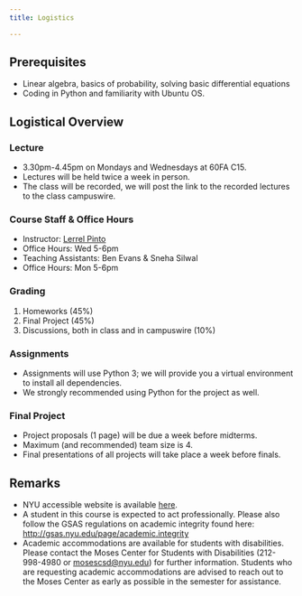 ```yaml
---
title: Logistics

---
```

## Prerequisites
* Linear algebra, basics of probability, solving basic differential equations
* Coding in Python and familiarity with Ubuntu OS.

## Logistical Overview

### Lecture
* 3.30pm-4.45pm on Mondays and Wednesdays at 60FA C15.
* Lectures will be held twice a week in person.
* The class will be recorded, we will post the link to the recorded lectures to the class campuswire.

### Course Staff & Office Hours
* Instructor: [Lerrel Pinto](https://www.lerrelpinto.com/)
* Office Hours:  Wed 5-6pm
* Teaching Assistants: Ben Evans & Sneha Silwal
* Office Hours: Mon 5-6pm

### Grading
1. Homeworks (45%)
2. Final Project (45%)
3. Discussions, both in class and in campuswire (10%)


### Assignments
* Assignments will use Python 3; we will provide you a virtual environment to install all dependencies.
* We strongly recommended using Python for the project as well.


### Final Project
* Project proposals (1 page) will be due a week before midterms.
* Maximum (and recommended) team size is 4.
* Final presentations of all projects will take place a week before finals.


## Remarks
* NYU accessible website is available [here](https://wp.nyu.edu/courantinstituteofmathematicalsciences-robot_intell_sp22/).
* A student in this course is expected to act professionally. Please also follow the GSAS regulations on academic integrity found here: http://gsas.nyu.edu/page/academic.integrity
* Academic accommodations are available for students with disabilities. Please contact the Moses Center for Students with Disabilities (212-998-4980 or mosescsd@nyu.edu) for further information. Students who are requesting academic accommodations are advised to reach out to the Moses Center as early as possible in the semester for assistance.
